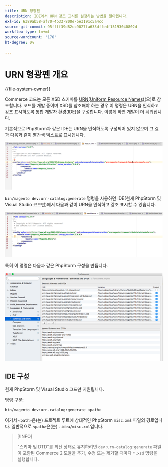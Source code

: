 ```yaml
---
title: URN 형광펜
description: IDE에서 URN 강조 표시를 설정하는 방법을 알아봅니다.
exl-id: 6389ab58-af70-4b33-800e-be3191c5a4cc
source-git-commit: 95ffff39d82cc9027fa633dffedf15193040802d
workflow-type: tm+mt
source-wordcount: '176'
ht-degree: 0%

---
```


# URN 형광펜 개요

{{file-system-owner}}

Commerce 코드는 모든 XSD 스키마를 [URN(Uniform Resource Names)](https://www.ietf.org/rfc/rfc2141.txt)&#x200B;(으)로 참조합니다. 코드를 개발 중이며 XSD를 참조해야 하는 경우 이 명령은 URN을 인식하고 강조 표시하도록 통합 개발자 환경(IDE)을 구성합니다. 이렇게 하면 개발이 더 쉬워집니다.

기본적으로 PhpStorm과 같은 IDE는 URN을 인식하도록 구성되어 있지 않으며 그 결과 다음과 같이 빨간색 텍스트로 표시됩니다.

![PhpStorm이 URN을 인식하도록 구성되지 않음](../../assets/configuration/urn-before.png)

`bin/magento dev:urn-catalog:generate` 명령을 사용하면 IDE(현재 PhpStorm 및 Visual Studio 코드만)에서 다음과 같이 URN을 인식하고 강조 표시할 수 있습니다.

![IDE에서 URN을 인식하도록 설정](../../assets/configuration/urn-after.png)

특히 이 명령은 다음과 같은 PhpStorm 구성을 만듭니다.

![PhpStorm 구성 예제](../../assets/configuration/urn-settings.png)

## IDE 구성

현재 PhpStorm 및 Visual Studio 코드만 지원됩니다.

명령 구문:

```bash
bin/magento dev:urn-catalog:generate <path>
```

여기서 `<path>`은(는) 프로젝트 루트에 상대적인 PhpStorm `misc.xml` 파일의 경로입니다. 일반적으로 `<path>`은(는) `.idea/misc.xml`입니다.

>[!INFO]
>
>&quot;스키마 및 DTD&quot;를 최신 상태로 유지하려면 `dev:urn-catalog:generate` 파일이 포함된 Commerce 2 모듈을 추가, 수정 또는 제거할 때마다 `*.xsd` 명령을 실행합니다.
